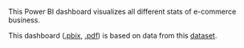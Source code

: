 This Power BI dashboard visualizes all different stats of e-commerce business.

This dashboard ([.pbix](https://github.com/AndreaMaratova/e_commerce_business/blob/main/e_commerce_business_transaction_project.pbix), [.pdf](https://github.com/AndreaMaratova/e_commerce_business/blob/main/e_commerce_business_transaction_project.pdf)) is based on data from this [dataset](https://www.kaggle.com/datasets/gabrielramos87/an-online-shop-business/data).


